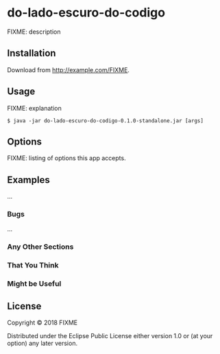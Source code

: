 # do-lado-escuro-do-codigo

FIXME: description

## Installation

Download from http://example.com/FIXME.

## Usage

FIXME: explanation

    $ java -jar do-lado-escuro-do-codigo-0.1.0-standalone.jar [args]

## Options

FIXME: listing of options this app accepts.

## Examples

...

### Bugs

...

### Any Other Sections
### That You Think
### Might be Useful

## License

Copyright © 2018 FIXME

Distributed under the Eclipse Public License either version 1.0 or (at
your option) any later version.
